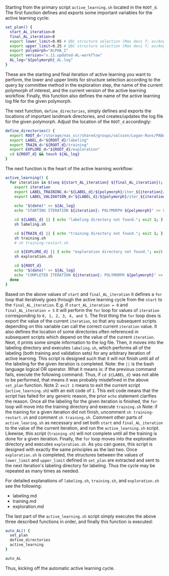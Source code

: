 Starting from the primary script `active_learning.sh` located in the `ROOT_d`. The first function defines and exports some important variables for the active learning cycle: 
```bash
set_plan() {                                         
  start_AL_iteration=0                                       
  final_AL_iteration=8                              
  export lower_limit=0.05 # QbC structure selection (Max devi f; ev/Angstrom)                                         
  export upper_limit=0.25 # QbC structure selection (Max devi f; ev/Angstrom)                                         
  export polymorph="ALPHA_I"                                      
  export version="v.11.updated-AL-workflow"
  AL_log="${polymorph}_AL.log"
}
```
These are the starting and final iteration of active learning you want to perform, the lower and upper limits for structure selection according to the query by committee method in the exploration step, the name of the current polymorph of interest, and the current version of the active learning workflow. Finally, this function also defines the name of the active learning log file for the given polymorph.

The next function, `define_directories`, simply defines and exports the locations of important landmark directories, and creates/updates the log file for the given polymorph. Adjust the location of the `ROOT_d` accordingly:
```bash
define_directories() {                                                                      
  export ROOT_d="/storage/nas_scr/shared/groups/valsson/Logan-Runs/PABA/PABA-MLP/${version}"                                         
  export LABEL_d="${ROOT_d}/labeling"                                         
  export TRAIN_d="${ROOT_d}/training"                                         
  export EXPLORE_d="${ROOT_d}/exploration"
  cd ${ROOT_d} && touch ${AL_log}
}    
```

The next function is the heart of the active learning workflow:
```bash
active_learning() {                                                      
  for iteration in $(seq ${start_AL_iteration} ${final_AL_iteration}); do                                         
    export iteration                                                                
    export LABEL_TRAINING_d="${LABEL_d}/${polymorph}/iter_${iteration}/training"    
    export LABEL_VALIDATION_d="${LABEL_d}/${polymorph}/iter_${iteration}/validation"
    
    echo "$(date)" >> ${AL_log}
    echo "STARTING ITERATION ${iteration}; POLYMORPH ${polymorph}" >> ${AL_log}

    cd ${LABEL_d} || { echo "labeling directory not found."; exit 1; }
    sh labeling.sh                                                                                             

    cd ${TRAIN_d} || { echo "training directory not found."; exit 1; }     
    sh training.sh                                                                                             
    # sh training-restart.sh                                               

    cd ${EXPLORE_d} || { echo "exploration directory not found."; exit 1; }
    sh exploration.sh

    cd ${ROOT_d}
    echo "$(date)" >> ${AL_log}
    echo "COMPLETED ITERATION ${iteration}; POLYMORPH ${polymorph}" >> ${AL_log}
  done                                                                          
}      
```
Based on the above values of `start` and `final_AL_iteration` it defines a `for` loop that iteratively goes through the active learning cycle from the `start` to the `final_AL_iteration`. E.g. if `start_AL_iteration = 0` and `final_AL_iteration = 5` it will perform the `for` loop for values of `iteration` corresponding to `0, 1, 2, 3, 4, and 5`. The first thing the `for` loop does is export the value of the current `iteration`, so that any subsequent scripts depending on this variable can call the correct current `iteration` value. It also defines the location of some directories often referenced in subsequent scripts which depend on the value of the current `iteration`. Next, it prints some simple information to the log file. Then, it moves into the labeling directory and executes `labeling.sh`, which performs all of the labeling (both training and validation sets) for any arbitrary iteration of active learning. This script is designed such that it will not finish until all of the labeling for the given iteration is completed. 
	Note: the `||` is the bash language logical OR operator. What it means is: if the previous command fails, execute the following command. Thus, if `cd ${LABEL_d}` was not able to be performed, that means it was probably misdefined in the above `set_plan` function.
	Note 2: `exit 1` means to exit the current script (`active_learning.sh`) with an exit code of `1`. This exit code means that the script has failed for any generic reason, the prior `echo` statement clarifies the reason. 
Once all the labeling for the given iteration is finished, the `for` loop will move into the training directory and execute `training.sh` 
	Note: if the training for a given iteration did not finish, uncomment `sh training-restart.sh` and comment `sh training.sh`. Comment other parts of `active_learing.sh` as necessary and set both `start` and `final_AL_iteration` to the value of the current iteration, and run the `active_learning.sh` script.
Likewise, this script (`training.sh`) will not complete until all the training is done for a given iteration. Finally, the `for` loop moves into the exploration directory and executes `exploration.sh`. As you can guess, this script is designed with exactly the same principles as the last two. Once `exploration.sh` is completed, the structures between the values of `lower_limit` and `upper_limit` defined in `set_plan` are extracted and sent to the next iteration's labeling directory for labeling. Thus the cycle may be repeated as many times as needed. 

For detailed explanations of `labeling.sh`, `training.sh`, and `exploration.sh` see the following:
- labeling.md
- training.md
- exploration.md

The last part of the `active_learning.sh` script simply executes the above three described functions in order, and finally this function is executed:
```bash
auto_AL() {         
  set_plan       
  define_directories
  active_learning   
}      

auto_AL
```
Thus, kicking off the automatic active learning cycle. 
